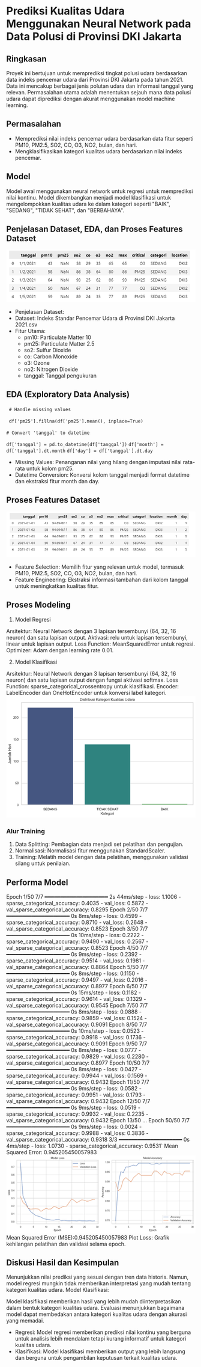 # Prediksi Kualitas Udara Menggunakan Neural Network pada Data Polusi di Provinsi DKI Jakarta

## Ringkasan

Proyek ini bertujuan untuk memprediksi tingkat polusi udara berdasarkan data indeks pencemar udara dari Provinsi DKI Jakarta pada tahun 2021. Data ini mencakup berbagai jenis polutan udara dan informasi tanggal yang relevan. Permasalahan utama adalah menentukan sejauh mana data polusi udara dapat diprediksi dengan akurat menggunakan model machine learning.

## Permasalahan

- Memprediksi nilai indeks pencemar udara berdasarkan data fitur seperti PM10, PM2.5, SO2, CO, O3, NO2, bulan, dan hari.
- Mengklasifikasikan kategori kualitas udara berdasarkan nilai indeks pencemar.

## Model

Model awal menggunakan neural network untuk regresi untuk memprediksi nilai kontinu.
Model dikembangkan menjadi model klasifikasi untuk mengelompokkan kualitas udara ke dalam kategori seperti "BAIK", "SEDANG", "TIDAK SEHAT", dan "BERBAHAYA".

## Penjelasan Dataset, EDA, dan Proses Features Dataset

![App Screenshot](./img/image.png)

- Penjelasan Dataset:
- Dataset: Indeks Standar Pencemar Udara di Provinsi DKI Jakarta 2021.csv
- Fitur Utama:
  - pm10: Particulate Matter 10
  - pm25: Particulate Matter 2.5
  - so2: Sulfur Dioxide
  - co: Carbon Monoxide
  - o3: Ozone
  - no2: Nitrogen Dioxide
  - tanggal: Tanggal pengukuran

## EDA (Exploratory Data Analysis)

` # Handle missing values`

` df['pm25'].fillna(df['pm25'].mean(), inplace=True)`

`# Convert 'tanggal' to datetime`

`df['tanggal'] = pd.to_datetime(df['tanggal'])`
`df['month'] = df['tanggal'].dt.month`
`df['day'] = df['tanggal'].dt.day`

- Missing Values: Penanganan nilai yang hilang dengan imputasi nilai rata-rata untuk kolom pm25.
- Datetime Conversion: Konversi kolom tanggal menjadi format datetime dan ekstraksi fitur month dan day.

## Proses Features Dataset

![App Screenshot](./img/afterconvert.png)

- Feature Selection: Memilih fitur yang relevan untuk model, termasuk PM10, PM2.5, SO2, CO, O3, NO2, bulan, dan hari.
- Feature Engineering: Ekstraksi informasi tambahan dari kolom tanggal untuk meningkatkan kualitas fitur.

## Proses Modeling

1. Model Regresi

Arsitektur: Neural Network dengan 3 lapisan tersembunyi (64, 32, 16 neuron) dan satu lapisan output.
Aktivasi: relu untuk lapisan tersembunyi, linear untuk lapisan output.
Loss Function: MeanSquaredError untuk regresi.
Optimizer: Adam dengan learning rate 0.01.

2. Model Klasifikasi

Arsitektur: Neural Network dengan 3 lapisan tersembunyi (64, 32, 16 neuron) dan satu lapisan output dengan fungsi aktivasi softmax.
Loss Function: sparse_categorical_crossentropy untuk klasifikasi.
Encoder: LabelEncoder dan OneHotEncoder untuk konversi label kategori.
![App Screenshot](./img/output.png)

### Alur Training

1. Data Splitting: Pembagian data menjadi set pelatihan dan pengujian.
2. Normalisasi: Normalisasi fitur menggunakan StandardScaler.
3. Training: Melatih model dengan data pelatihan, menggunakan validasi silang untuk penilaian.

## Performa Model

Epoch 1/50
7/7 ━━━━━━━━━━━━━━━━━━━━ 2s 44ms/step - loss: 1.1006 - sparse_categorical_accuracy: 0.4035 - val_loss: 0.5872 - val_sparse_categorical_accuracy: 0.8295
Epoch 2/50
7/7 ━━━━━━━━━━━━━━━━━━━━ 0s 8ms/step - loss: 0.4599 - sparse_categorical_accuracy: 0.8710 - val_loss: 0.2648 - val_sparse_categorical_accuracy: 0.8523
Epoch 3/50
7/7 ━━━━━━━━━━━━━━━━━━━━ 0s 10ms/step - loss: 0.2222 - sparse_categorical_accuracy: 0.9490 - val_loss: 0.2567 - val_sparse_categorical_accuracy: 0.8523
Epoch 4/50
7/7 ━━━━━━━━━━━━━━━━━━━━ 0s 9ms/step - loss: 0.2392 - sparse_categorical_accuracy: 0.9514 - val_loss: 0.1981 - val_sparse_categorical_accuracy: 0.8864
Epoch 5/50
7/7 ━━━━━━━━━━━━━━━━━━━━ 0s 8ms/step - loss: 0.1150 - sparse_categorical_accuracy: 0.9497 - val_loss: 0.2016 - val_sparse_categorical_accuracy: 0.8977
Epoch 6/50
7/7 ━━━━━━━━━━━━━━━━━━━━ 0s 15ms/step - loss: 0.1182 - sparse_categorical_accuracy: 0.9614 - val_loss: 0.1329 - val_sparse_categorical_accuracy: 0.9545
Epoch 7/50
7/7 ━━━━━━━━━━━━━━━━━━━━ 0s 8ms/step - loss: 0.0888 - sparse_categorical_accuracy: 0.9859 - val_loss: 0.1524 - val_sparse_categorical_accuracy: 0.9091
Epoch 8/50
7/7 ━━━━━━━━━━━━━━━━━━━━ 0s 10ms/step - loss: 0.0523 - sparse_categorical_accuracy: 0.9918 - val_loss: 0.1736 - val_sparse_categorical_accuracy: 0.9091
Epoch 9/50
7/7 ━━━━━━━━━━━━━━━━━━━━ 0s 8ms/step - loss: 0.0777 - sparse_categorical_accuracy: 0.9829 - val_loss: 0.2280 - val_sparse_categorical_accuracy: 0.8977
Epoch 10/50
7/7 ━━━━━━━━━━━━━━━━━━━━ 0s 8ms/step - loss: 0.0427 - sparse_categorical_accuracy: 0.9944 - val_loss: 0.1569 - val_sparse_categorical_accuracy: 0.9432
Epoch 11/50
7/7 ━━━━━━━━━━━━━━━━━━━━ 0s 9ms/step - loss: 0.0582 - sparse_categorical_accuracy: 0.9951 - val_loss: 0.1793 - val_sparse_categorical_accuracy: 0.9432
Epoch 12/50
7/7 ━━━━━━━━━━━━━━━━━━━━ 0s 9ms/step - loss: 0.0519 - sparse_categorical_accuracy: 0.9932 - val_loss: 0.2235 - val_sparse_categorical_accuracy: 0.9432
Epoch 13/50
...
Epoch 50/50
7/7 ━━━━━━━━━━━━━━━━━━━━ 0s 9ms/step - loss: 0.0024 - sparse_categorical_accuracy: 0.9988 - val_loss: 0.3836 - val_sparse_categorical_accuracy: 0.9318
3/3 ━━━━━━━━━━━━━━━━━━━━ 0s 4ms/step - loss: 1.0730 - sparse_categorical_accuracy: 0.9531`
Mean Squared Error: 0.945205450057983
![App Screenshot](./img/accurracy.png)
Mean Squared Error (MSE):0.945205450057983
Plot Loss: Grafik kehilangan pelatihan dan validasi selama epoch.

## Diskusi Hasil dan Kesimpulan

Menunjukkan nilai prediksi yang sesuai dengan tren data historis. Namun, model regresi mungkin tidak memberikan interpretasi yang mudah tentang kategori kualitas udara.
Model Klasifikasi:

Model klasifikasi memberikan hasil yang lebih mudah diinterpretasikan dalam bentuk kategori kualitas udara.
Evaluasi menunjukkan bagaimana model dapat membedakan antara kategori kualitas udara dengan akurasi yang memadai.

- Regresi: Model regresi memberikan prediksi nilai kontinu yang berguna untuk analisis lebih mendalam tetapi kurang informatif untuk kategori kualitas udara.
- Klasifikasi: Model klasifikasi memberikan output yang lebih langsung dan berguna untuk pengambilan keputusan terkait kualitas udara.
